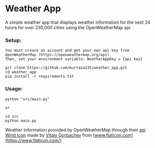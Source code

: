 # Weather App

A simple weather app that displays weather information for the next 24 hours for over 230,000 cities using the OpenWeatherMap api


### Setup:  
    You must create an account and get your own api key from OpenWeatherMap (https://openweathermap.org/api)
    Then, set your environment variable: WeatherAppKey = {api key}

    git clone https://github.com/murtaza135/weather_app.git
    cd weather_app
    pip install -r requirements.txt

### Usage:
    python "src/main.py"

    or

    cd src
    python main.py


Weather information provided by OpenWeatherMap through their [api](https://openweathermap.org/api)  
[Wind Icon](https://www.flaticon.com/free-icon/wind_959711) made by [Vitaly Gorbachev](https://www.flaticon.com/authors/vitaly-gorbachev) from [www.flaticon.com](https://www.flaticon.com/)
